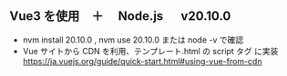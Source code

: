 ## Vue3 を使用　＋　 Node.js 　 v20.10.0

- nvm install 20.10.0 , nvm use 20.10.0 または node -v で確認
- Vue サイトから CDN を利用、テンプレート.html の script タグ に実装 https://ja.vuejs.org/guide/quick-start.html#using-vue-from-cdn
